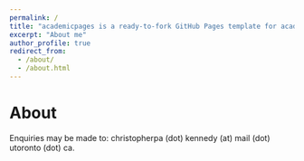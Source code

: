 ```yaml
---
permalink: /
title: "academicpages is a ready-to-fork GitHub Pages template for academic personal websites"
excerpt: "About me"
author_profile: true
redirect_from: 
  - /about/
  - /about.html
---
```


About
======
Enquiries may be made to: christopherpa (dot) kennedy (at) mail (dot) utoronto (dot) ca.
